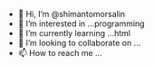 - 👋 Hi, I’m @shimantomorsalin
- 👀 I’m interested in ...programming
- 🌱 I’m currently learning ...html
- 💞️ I’m looking to collaborate on ...
- 📫 How to reach me ...

<!---
shimantomorsalin/shimantomorsalin is a ✨ special ✨ repository because its `README.md` (this file) appears on your GitHub profile.
You can click the Preview link to take a look at your changes.
--->
